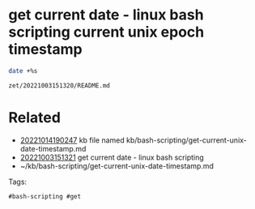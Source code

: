 # get current date - linux bash scripting current unix epoch timestamp
```bash
date +%s
```

` zet/20221003151320/README.md `

# Related

- [20221014190247](/zet/20221014190247/README.md) kb file named kb/bash-scripting/get-current-unix-date-timestamp.md
- [20221003151321](/zet/20221003151321/README.md) get current date - linux bash scripting
- ~/kb/bash-scripting/get-current-unix-date-timestamp.md

Tags:

    #bash-scripting #get 
